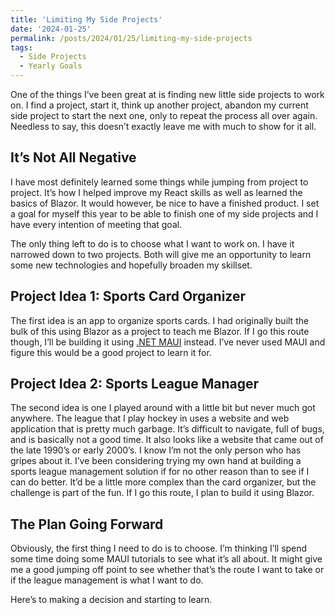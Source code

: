 ```yaml
---
title: 'Limiting My Side Projects'
date: '2024-01-25'
permalink: /posts/2024/01/25/limiting-my-side-projects
tags:
  - Side Projects
  - Yearly Goals
---
```


One of the things I’ve been great at is finding new little side projects to work on. I find a project, start it, think up another project, abandon my current side project to start the next one, only to repeat the process all over again. Needless to say, this doesn’t exactly leave me with much to show for it all.
<!-- excerpt -->

## It’s Not All Negative
I have most definitely learned some things while jumping from project to project. It’s how I helped improve my React skills as well as learned the basics of Blazor. It would however, be nice to have a finished product. I set a goal for myself this year to be able to finish one of my side projects and I have every intention of meeting that goal.

The only thing left to do is to choose what I want to work on. I have it narrowed down to two projects. Both will give me an opportunity to learn some new technologies and hopefully broaden my skillset.

## Project Idea 1: Sports Card Organizer

The first idea is an app to organize sports cards. I had originally built the bulk of this using Blazor as a project to teach me Blazor. If I go this route though, I’ll be building it using [.NET MAUI](https://dotnet.microsoft.com/en-us/apps/maui) instead. I’ve never used MAUI and figure this would be a good project to learn it for.

## Project Idea 2: Sports League Manager
The second idea is one I played around with a little bit but never much got anywhere. The league that I play hockey in uses a website and web application that is pretty much garbage. It’s difficult to navigate, full of bugs, and is basically not a good time. It also looks like a website that came out of the late 1990’s or early 2000’s. I know I’m not the only person who has gripes about it. I’ve been considering trying my own hand at building a sports league management solution if for no other reason than to see if I can do better. It’d be a little more complex than the card organizer, but the challenge is part of the fun. If I go this route, I plan to build it using Blazor.

## The Plan Going Forward

Obviously, the first thing I need to do is to choose. I’m thinking I’ll spend some time doing some MAUI tutorials to see what it’s all about. It might give me a good jumping off point to see whether that’s the route I want to take or if the league management is what I want to do.

Here’s to making a decision and starting to learn.